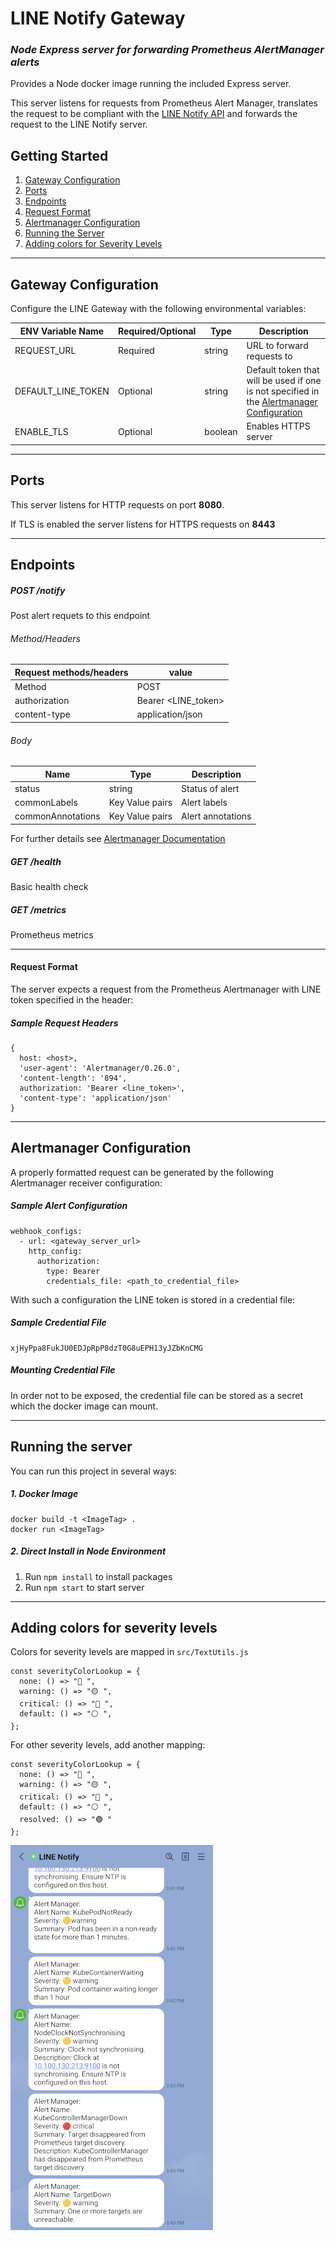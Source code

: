 # LINE Notify Gateway

### _Node Express server for forwarding Prometheus AlertManager alerts_

Provides a Node docker image running the included Express server.

This server listens for requests from Prometheus Alert Manager, translates the request to be compliant with the [LINE Notify API](https://notify-bot.line.me/doc/en/) and forwards the request to the LINE Notify server.

## Getting Started

1. [Gateway Configuration](#gateway-configuration)
2. [Ports](#ports)
3. [Endpoints](#endpoints)
4. [Request Format](#request-format)
5. [Alertmanager Configuration](#alertmanager-configuration)
6. [Running the Server](#running-the-server)
7. [Adding colors for Severity Levels](#adding-colors-for-severity-levels)

---

## Gateway Configuration

Configure the LINE Gateway with the following environmental variables:

| ENV Variable Name  | Required/Optional | Type    | Description                                                                                                              |
| ------------------ | ----------------- | ------- | ------------------------------------------------------------------------------------------------------------------------ |
| REQUEST_URL        | Required          | string  | URL to forward requests to                                                                                               |
| DEFAULT_LINE_TOKEN | Optional          | string  | Default token that will be used if one is not specified in the [Alertmanager Configuration](#alertmanager-configuration) |
| ENABLE_TLS         | Optional          | boolean | Enables HTTPS server                                                                                                     |

---

## Ports

This server listens for HTTP requests on port **8080**.

If TLS is enabled the server listens for HTTPS requests on **8443**

---

## Endpoints

##### POST /notify

Post alert requets to this endpoint

###### Method/Headers

| Request methods/headers | value               |
| ----------------------- | ------------------- |
| Method                  | POST                |
| authorization           | Bearer <LINE_token> |
| content-type            | application/json    |

###### Body

| Name              | Type            | Description       |
| ----------------- | --------------- | ----------------- |
| status            | string          | Status of alert   |
| commonLabels      | Key Value pairs | Alert labels      |
| commonAnnotations | Key Value pairs | Alert annotations |

For further details see [Alertmanager Documentation](https://prometheus.io/docs/alerting/latest/notifications/)

##### GET /health

Basic health check

##### GET /metrics

Prometheus metrics

---

#### Request Format

The server expects a request from the Prometheus Alertmanager with LINE token specified in the header:

##### Sample Request Headers

```
{
  host: <host>,
  'user-agent': 'Alertmanager/0.26.0',
  'content-length': '894',
  authorization: 'Bearer <line_token>',
  'content-type': 'application/json'
}
```

---

## Alertmanager Configuration

A properly formatted request can be generated by the following Alertmanager receiver configuration:

##### Sample Alert Configuration

```
webhook_configs:
  - url: <gateway_server_url>
    http_config:
      authorization:
        type: Bearer
        credentials_file: <path_to_credential_file>
```

With such a configuration the LINE token is stored in a credential file:

##### Sample Credential File

```
xjHyPpa8FukJU0EDJpRpP8dzT0G8uEPH13yJZbKnCMG
```

##### Mounting Credential File

In order not to be exposed, the credential file can be stored as a secret which the docker image can mount.

---

## Running the server

You can run this project in several ways:

##### 1. Docker Image

```
docker build -t <ImageTag> .
docker run <ImageTag>
```

##### 2. Direct Install in Node Environment

1.  Run `npm install` to install packages
2.  Run `npm start` to start server

---

<a name="add-colors"></a>

## Adding colors for severity levels

Colors for severity levels are mapped in `src/TextUtils.js`

```
const severityColorLookup = {
  none: () => "🔵 ",
  warning: () => "🟡 ",
  critical: () => "🔴 ",
  default: () => "⚪ ",
};
```

For other severity levels, add another mapping:

```
const severityColorLookup = {
  none: () => "🔵 ",
  warning: () => "🟡 ",
  critical: () => "🔴 ",
  default: () => "⚪ ",
  resolved: () => "🟢 "
};
```

![Screenshot](screenshot.png)
